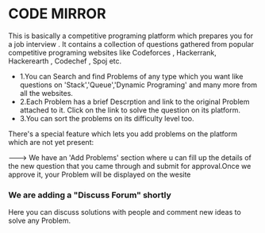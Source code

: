 # CODE MIRROR


This is basically a competitive programing platform which prepares you for a job interview .
It contains a collection of questions gathered from popular competitive programing websites 
like Codeforces , Hackerrank, Hackerearth , Codechef , Spoj etc.


- 1.You can Search and find Problems of any type which you want
  like questions on 'Stack','Queue','Dynamic Programing' and many more from all the websites.
- 2.Each Problem has a brief Descrption and link to the original Problem attached to it.
  Click on the link to solve the question on its platform.
- 3.You can sort the problems on its difficulty level too.
 
 
There's a special feature which lets you add problems on the platform which are not 
yet present:

---> We have an 'Add Problems' section where u can fill up the details of the new
     question that you came through and submit for approval.Once we approve it,
     your Problem will be  displayed on the wesite
     
     
 ### We are adding a "Discuss Forum" shortly
   Here you can discuss solutions with people and comment new ideas 
   to solve any Problem.
